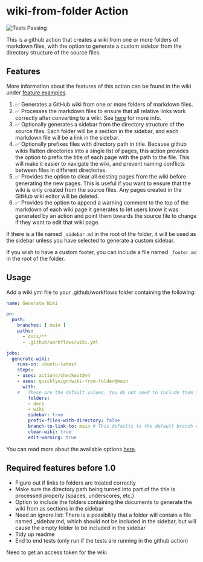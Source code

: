 # wiki-from-folder Action
![[Tests Passing](https://github.com/quicklysign/wiki-from-folder/actions/workflows/coverage.yml/badge.svg)](https://github.com/quicklysign/wiki-from-folder/actions/workflows/coverage.yml)

This is a github action that creates a wiki from one or more folders of markdown files, with the option to generate a custom sidebar from the directory structure of the source files.

## Features
More information about the features of this action can be found in the wiki under [feature examples](/quicklysign/wiki-from-folder/wiki/features).
1. ✅ Generates a GitHub wiki from one or more folders of markdown files.
1. ✅ Processes the markdown files to ensure that all relative links work correctly after converting to a wiki. See [here](/quicklysign/wiki-from-folder/wiki/link-processing) for more info.
1. ✅ Optionally generates a sidebar from the directory structure of the source files. Each folder will be a section in the sidebar, and each markdown file will be a link in the sidebar.
1. ✅ Optionally prefixes files with directory path in title. Because github wikis flatten directories into a single list of pages, this action provides the option to prefix the title of each page with the path to the file. This will make it easier to navigate the wiki, and prevent naming conflicts between files in different directories.
1. ✅ Provides the option to clear all existing pages from the wiki before generating the new pages. This is useful if you want to ensure that the wiki is only created from the source files. Any pages created in the GitHub wiki editor will be deleted.
1. ✅ Provides the option to append a warning comment to the top of the markdown of each wiki page it generates to let users know it was generated by an action and point them towards the source file to change if they want to edit that wiki page.

If there is a file named `_sidebar.md` in the root of the folder, it will be used as the sidebar unless you have selected to generate a custom sidebar.

If you wish to have a custom footer, you can include a file named `_footer.md` in the root of the folder.

## Usage
Add a wiki.yml file to your .github/workflows folder containing the following:
```yaml
name: Generate Wiki

on:
  push:
    branches: [ main ]
    paths:
      - docs/**
      - .github/workflows/wiki.yml

jobs:
  generate-wiki:
    runs-on: ubuntu-latest
    steps:
    - uses: actions/checkout@v4
    - uses: quicklysign/wiki-from-folder@main
      with:
    #   These are the default values. You do not need to include them in your workflow file unless you want to change them.
        folders:
        - docs
        - wiki
        sidebar: true
        prefix-files-with-directory: false
        branch-to-link-to: main # This defaults to the default branch of the repository, which is usually main, but could be anything
        clear-wiki: true
        edit-warning: true
```

You can read more about the available options [here](/quicklysign/wiki-from-folder/wiki).

## Required features before 1.0
- Figure out if links to folders are treated correctly
- Make sure the directory path being turned into part of the title is processed properly (spaces, underscores, etc.)
- Option to include the folders containing the documents to generate the wiki from as sections in the sidebar
- Need an ignore list: There is a possibility that a folder will contain a file named _sidebar.md, which should not be included in the sidebar, but will cause the empty folder to be included in the sidebar
- Tidy up readme
- End to end tests (only run if the tests are running in the github action)


Need to get an access token for the wiki